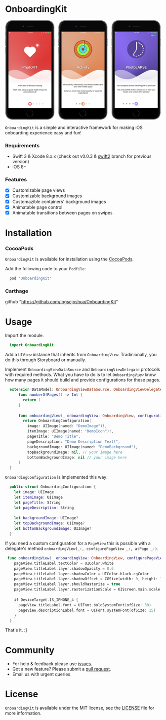 # OnboardingKit

<p align="center">
  <img src ="https://raw.githubusercontent.com/Athlee/OnboardingKit/master/Assets/onboardingdemox1.png" />
</p>

`OnboardingKit` is a simple and interactive framework for making iOS onboarding experience easy and fun!  

### Requirements
- Swift 3 & Xcode 8.x.x (check out v0.0.3 & [swift2](https://github.com/Athlee/OnboardingKit/tree/swift2) branch for previous version)
- iOS 8+

### Features 
- [x] Customizable page views 
- [x] Customizable background images 
- [x] Customazible containers' background images
- [x] Animatable page control 
- [x] Animatable transitions between pages on swipes 

# Installation
### CocoaPods

`OnboardingKit` is available for installation using the [CocoaPods](https://cocoapods.org).

Add the following code to your `Podfile`:
```ruby
  pod 'OnboardingKit'
```

### Carthage
github "https://github.com/ingscjoshua/OnboardingKit"

# Usage
Import the module. 

```swift 
  import OnboardingKit
```

Add a `UIView` instance that inherits from `OnboardingView`. Tradinionally, you do this through Storyboard or manually. 

Implement `OnboardingViewDataSource` and `OnboardingViewDelegate` protocols with required methods. What you have to do is to let `OnboardingView` know how many pages it should build and provide configurations for these pages. 

```swift
  extension DataModel: OnboardingViewDataSource, OnboardingViewDelegate {
      func numberOfPages() -> Int {
        return 1
      }
      
      func onboardingView(_ onboardingView: OnboardingView, configurationForPage page: Int) -> OnboardingConfiguration {
        return OnboardingConfiguration(
          image: UIImage(named: "DemoImage")!,
          itemImage: UIImage(named: "DemoIcon")!,
          pageTitle: "Demo Title",
          pageDescription: "Demo Description Text!",
          backgroundImage: UIImage(named: "DemoBackground"),
          topBackgroundImage: nil, // your image here
          bottomBackgroundImage: nil // your image here
      )
  }
```

`OnboardingConfiguration` is implemented this way:

```swift
  public struct OnboardingConfiguration {
    let image: UIImage
    let itemImage: UIImage
    let pageTitle: String
    let pageDescription: String
  
    let backgroundImage: UIImage?
    let topBackgroundImage: UIImage?
    let bottomBackgroundImage: UIImage?
  }
```

If you need a custom configuration for a `PageView` this is possible with a delegate's method `onboardingView(_:, configurePageView _:, atPage _:)`. 

```swift
 func onboardingView(_ onboardingView: OnboardingView, configurePageView pageView: PageView, atPage page: Int) {
    pageView.titleLabel.textColor = UIColor.white
    pageView.titleLabel.layer.shadowOpacity = 0.6
    pageView.titleLabel.layer.shadowColor = UIColor.black.cgColor
    pageView.titleLabel.layer.shadowOffset = CGSize(width: 0, height: 1)
    pageView.titleLabel.layer.shouldRasterize = true
    pageView.titleLabel.layer.rasterizationScale = UIScreen.main.scale
    
    if DeviceTarget.IS_IPHONE_4 {
      pageView.titleLabel.font = UIFont.boldSystemFont(ofSize: 30)
      pageView.descriptionLabel.font = UIFont.systemFont(ofSize: 15)
    }
  }
```

That's it. :]

# Community
* For help & feedback please use [issues](https://github.com/Athlee/OnboardingKit/issues).
* Got a new feature? Please submit a [pull request](https://github.com/Athlee/OnboardingKit/pulls).
* Email us with urgent queries. 

# License
`OnboardingKit` is available under the MIT license, see the [LICENSE](https://github.com/Athlee/OnboardingKit/blob/master/LICENSE) file for more information.
